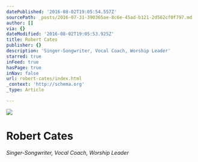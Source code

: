 ```yaml
---
datePublished: '2016-08-02T19:05:54.557Z'
sourcePath: _posts/2016-07-31-390365ae-8c6e-45ad-b121-2d562cf0f797.md
author: []
via: {}
dateModified: '2016-08-02T19:05:53.925Z'
title: Robert Cates
publisher: {}
description: 'Singer-Songwriter, Vocal Coach, Worship Leader'
starred: true
inFeed: true
hasPage: true
inNav: false
url: robert-cates/index.html
_context: 'http://schema.org'
_type: Article

---
```

![](https://imgflo.herokuapp.com/graph/vahj1ThiexotieMo/ded1583bb389f59b609300132000448c/croprotate.png?cropheight=2883&cropwidth=5394&degrees=0&input=https%3A%2F%2Fthe-grid-user-content.s3-us-west-2.amazonaws.com%2F8ea02470-7ccb-401a-98c1-9e3a70ab0e24.png&x=191&y=0)

# Robert Cates

_Singer-Songwriter, Vocal Coach, Worship Leader_